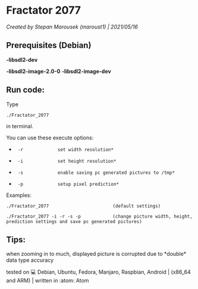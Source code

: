 <h1>Fractator 2077</h1>

*Created by Stepan Marousek (maroust1) | 2021/05/16*

<h2>Prerequisites (Debian)</h2>

**-libsdl2-dev**

**-libsdl2-image-2.0-0**
**-libsdl2-image-dev**

<h2>Run code:</h2>
Type

`./Fractator_2077`

in terminal.

You can use these execute options:

*      -r             set width resolution*

*      -i             set height resolution*

*      -s             enable saving pc generated pictures to /tmp*

*      -p             setup pixel prediction*

Examples:

`./Fractator_2077                        (default settings)`

`./Fractator_2077 -i -r -s -p            (change picture width, height, prediction settings and save pc generated pictures)`


<h2>Tips:</h2>
when zooming in to much, displayed picture is corrupted due to *double* data type accuracy


tested on :computer: Debian, Ubuntu, Fedora, Manjaro, Raspbian, Android | (x86_64 and ARM)    |   written in :atom: Atom 
